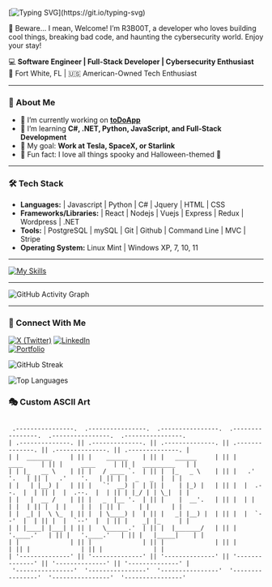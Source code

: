 [![Typing SVG](https://readme-typing-svg.herokuapp.com?color=%231F7A8C&lines=👻+Welcome+to+R3B00T's+Profile!+;💻+Full-Stack+Developer!+;😈+Cybersecurity+Enthusiast!)](https://git.io/typing-svg)

👻 Beware... I mean, Welcome! I’m R3B00T, a developer who loves building cool things, breaking bad code, and haunting the cybersecurity world. Enjoy your stay!

💻 **Software Engineer | Full-Stack Developer | Cybersecurity Enthusiast**  
📍 Fort White, FL | 🇺🇸 American-Owned Tech Enthusiast  

---

### 🚀 About Me
- 🔭 I’m currently working on **[toDoApp](https://github.com/RobertLynch21/toDoApp)**  
- 🌱 I’m learning **C#, .NET, Python, JavaScript, and Full-Stack Development**  
- 🦾 My goal: **Work at Tesla, SpaceX, or Starlink**  
- 🎃 Fun fact: I love all things spooky and Halloween-themed 👻  

---

### 🛠 Tech Stack  
- **Languages:** | Javascript | Python | C# | Jquery | HTML | CSS
- **Frameworks/Libraries:** | React | Nodejs | Vuejs | Express | Redux | Wordpress | .NET
- **Tools:** | PostgreSQL | mySQL | Git | Github | Command Line | MVC | Stripe
- **Operating System:** Linux Mint | Windows XP, 7, 10, 11

---

[![My Skills](https://skillicons.dev/icons?i=js,html,css,dotnet,git,js,linux,mint,mysql,nodejs,npm,postgres,postman,py,react,svelte,vscode,wordpress,vue,cs&perline=10)](https://skillicons.dev)

---

![GitHub Activity Graph](https://github-readme-activity-graph.vercel.app/graph?username=RobertLynch21&theme=github-dark)

---

### 🔗 Connect With Me  
[![X (Twitter)](https://img.shields.io/badge/X-Connect-black?style=flat&logo=twitter)](https://twitter.com/Ravenmight)
[![LinkedIn](https://img.shields.io/badge/LinkedIn-Connect-blue?style=flat&logo=linkedin)](https://www.linkedin.com/in/robertflynch/)  
[![Portfolio](https://img.shields.io/badge/Portfolio-Visit-orange?style=flat&logo=firefox)](https://robertlynch.dev/)    

![GitHub Streak](https://github-readme-streak-stats.herokuapp.com/?user=RobertLynch21&theme=dark)

![Top Languages](https://github-readme-stats.vercel.app/api/top-langs/?username=RobertLynch21&layout=compact&theme=dark)

### 🎭 Custom ASCII Art  
```

 .----------------.  .----------------.  .----------------.  .----------------.  .----------------.  .----------------. 
| .--------------. || .--------------. || .--------------. || .--------------. || .--------------. || .--------------. |
| |  _______     | || |    ______    | || |   ______     | || |     ____     | || |     ____     | || |  _________   | |
| | |_   __ \    | || |   / ____ `.  | || |  |_   _ \    | || |   .'    '.   | || |   .'    '.   | || | |  _   _  |  | |
| |   | |__) |   | || |   `'  __) |  | || |    | |_) |   | || |  |  .--.  |  | || |  |  .--.  |  | || | |_/ | | \_|  | |
| |   |  __ /    | || |   _  |__ '.  | || |    |  __'.   | || |  | |    | |  | || |  | |    | |  | || |     | |      | |
| |  _| |  \ \_  | || |  | \____) |  | || |   _| |__) |  | || |  |  `--'  |  | || |  |  `--'  |  | || |    _| |_     | |
| | |____| |___| | || |   \______.'  | || |  |_______/   | || |   '.____.'   | || |   '.____.'   | || |   |_____|    | |
| |              | || |              | || |              | || |              | || |              | || |              | |
| '--------------' || '--------------' || '--------------' || '--------------' || '--------------' || '--------------' |
 '----------------'  '----------------'  '----------------'  '----------------'  '----------------'  '----------------' 

```

